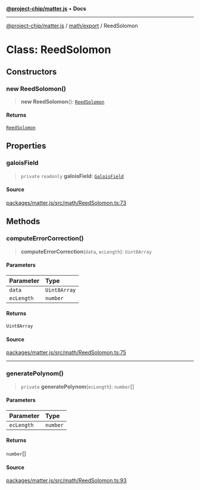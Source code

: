 [**@project-chip/matter.js**](../../../README.md) • **Docs**

***

[@project-chip/matter.js](../../../modules.md) / [math/export](../README.md) / ReedSolomon

# Class: ReedSolomon

## Constructors

### new ReedSolomon()

> **new ReedSolomon**(): [`ReedSolomon`](ReedSolomon.md)

#### Returns

[`ReedSolomon`](ReedSolomon.md)

## Properties

### galoisField

> `private` `readonly` **galoisField**: [`GaloisField`](../-internal-/classes/GaloisField.md)

#### Source

[packages/matter.js/src/math/ReedSolomon.ts:73](https://github.com/project-chip/matter.js/blob/7a8cbb56b87d4ccf34bec5a9a95ab40a1711324f/packages/matter.js/src/math/ReedSolomon.ts#L73)

## Methods

### computeErrorCorrection()

> **computeErrorCorrection**(`data`, `ecLength`): `Uint8Array`

#### Parameters

| Parameter | Type |
| :------ | :------ |
| `data` | `Uint8Array` |
| `ecLength` | `number` |

#### Returns

`Uint8Array`

#### Source

[packages/matter.js/src/math/ReedSolomon.ts:75](https://github.com/project-chip/matter.js/blob/7a8cbb56b87d4ccf34bec5a9a95ab40a1711324f/packages/matter.js/src/math/ReedSolomon.ts#L75)

***

### generatePolynom()

> `private` **generatePolynom**(`ecLength`): `number`[]

#### Parameters

| Parameter | Type |
| :------ | :------ |
| `ecLength` | `number` |

#### Returns

`number`[]

#### Source

[packages/matter.js/src/math/ReedSolomon.ts:93](https://github.com/project-chip/matter.js/blob/7a8cbb56b87d4ccf34bec5a9a95ab40a1711324f/packages/matter.js/src/math/ReedSolomon.ts#L93)

